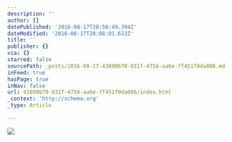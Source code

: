 ```yaml
---
description: ''
author: []
datePublished: '2016-08-17T20:58:49.394Z'
dateModified: '2016-08-17T20:08:01.613Z'
title: ''
publisher: {}
via: {}
starred: false
sourcePath: _posts/2016-08-17-43890670-931f-4756-aa6e-7f451f0da086.md
inFeed: true
hasPage: true
inNav: false
url: 43890670-931f-4756-aa6e-7f451f0da086/index.html
_context: 'http://schema.org'
_type: Article

---
```

![](https://the-grid-user-content.s3-us-west-2.amazonaws.com/03af1c84-a614-4b17-b10f-328f3af962e3.jpg)